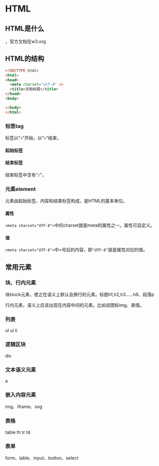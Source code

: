 # HTML

## HTML是什么

，官方文档在w3.org

## HTML的结构

```html
<!DOCTYPE html>
<html>
<head>
  <meta charset="utf-8" />
  <title>文档标题</title>
</head>
<body>

</body>
</html>
```

### 标签tag

标签以“`<`​”开始，以“`>`​”结束，

#### 起始标签

<title>文档标题</title>

#### 结束标签

结束标签中含有“`/`​”，

### 元素element

元素由起始标签、内容和结束标签构成，是HTML的基本单位。

<title>文档标题</title>

#### 属性

​`<meta charset="UTF-8">`​中的charset就是meta的属性之一。属性可自定义。

#### 值

​`<meta charset="UTF-8">`​中=号后的内容，即`"UTF-8"`​就是属性对应的值。

## 常用元素

### 块、行内元素

块block元素，使之在语义上默认会换行的元素。标题h1,h2,h3……h6、段落p

行内元素，语义上应该出现在内容中间的元素。比如说图标img、表情。

### 列表

ol ul li

### 逻辑区块

div

### 文本语义元素

a

### 嵌入内容元素

img、iframe、svg

### 表格

table th tr td

### 表单

form、lable、input、button、select
